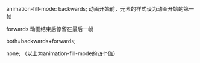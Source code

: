 animation-fill-mode: backwards;
动画开始前，元素的样式设为动画开始的第一帧

forwards 动画结束后停留在最后一帧

both=backwards+forwards;

none;
（以上为animation-fill-mode的四个值）
